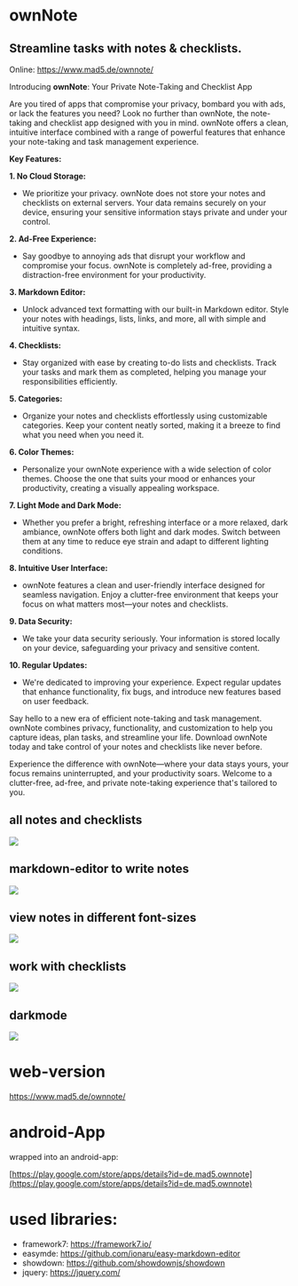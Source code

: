 # ownNote

## Streamline tasks with notes & checklists.

Online: https://www.mad5.de/ownnote/

Introducing **ownNote**: Your Private Note-Taking and Checklist App

Are you tired of apps that compromise your privacy, bombard you with ads, or lack the features you need? Look no further than ownNote, the note-taking and checklist app designed with you in mind. ownNote offers a clean, intuitive interface combined with a range of powerful features that enhance your note-taking and task management experience.

**Key Features:**

**1. No Cloud Storage:**
- We prioritize your privacy. ownNote does not store your notes and checklists on external servers. Your data remains securely on your device, ensuring your sensitive information stays private and under your control.

**2. Ad-Free Experience:**
- Say goodbye to annoying ads that disrupt your workflow and compromise your focus. ownNote is completely ad-free, providing a distraction-free environment for your productivity.

**3. Markdown Editor:**
- Unlock advanced text formatting with our built-in Markdown editor. Style your notes with headings, lists, links, and more, all with simple and intuitive syntax.

**4. Checklists:**
- Stay organized with ease by creating to-do lists and checklists. Track your tasks and mark them as completed, helping you manage your responsibilities efficiently.

**5. Categories:**
- Organize your notes and checklists effortlessly using customizable categories. Keep your content neatly sorted, making it a breeze to find what you need when you need it.

**6. Color Themes:**
- Personalize your ownNote experience with a wide selection of color themes. Choose the one that suits your mood or enhances your productivity, creating a visually appealing workspace.

**7. Light Mode and Dark Mode:**
- Whether you prefer a bright, refreshing interface or a more relaxed, dark ambiance, ownNote offers both light and dark modes. Switch between them at any time to reduce eye strain and adapt to different lighting conditions.

**8. Intuitive User Interface:**
- ownNote features a clean and user-friendly interface designed for seamless navigation. Enjoy a clutter-free environment that keeps your focus on what matters most—your notes and checklists.

**9. Data Security:**
- We take your data security seriously. Your information is stored locally on your device, safeguarding your privacy and sensitive content.

**10. Regular Updates:**
- We're dedicated to improving your experience. Expect regular updates that enhance functionality, fix bugs, and introduce new features based on user feedback.

Say hello to a new era of efficient note-taking and task management. ownNote combines privacy, functionality, and customization to help you capture ideas, plan tasks, and streamline your life. Download ownNote today and take control of your notes and checklists like never before.

Experience the difference with ownNote—where your data stays yours, your focus remains uninterrupted, and your productivity soars. Welcome to a clutter-free, ad-free, and private note-taking experience that's tailored to you.

## all notes and checklists

![](images/Screenshot_20231002-163805.png.jpg)

## markdown-editor to write notes

![](images/Screenshot_20231002-163814.png.jpg)

## view notes in different font-sizes

![](images/Screenshot_20231002-163810.png.jpg)

## work with checklists

![](images/Screenshot_20231002-163820.png.jpg)

## darkmode

![](images/Screenshot_20231002-163844.png.jpg)

# web-version

https://www.mad5.de/ownnote/

# android-App

wrapped into an android-app:

[https://play.google.com/store/apps/details?id=de.mad5.ownnote](https://play.google.com/store/apps/details?id=de.mad5.ownnote)

# used libraries:

* framework7: https://framework7.io/
* easymde: https://github.com/ionaru/easy-markdown-editor
* showdown: https://github.com/showdownjs/showdown
* jquery: https://jquery.com/